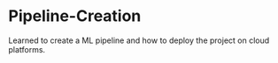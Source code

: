# Pipeline-Creation
Learned to create a ML pipeline and how to deploy the project on cloud platforms.

